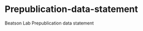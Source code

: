 Prepublication-data-statement
=============================

Beatson Lab Prepublication data statement
